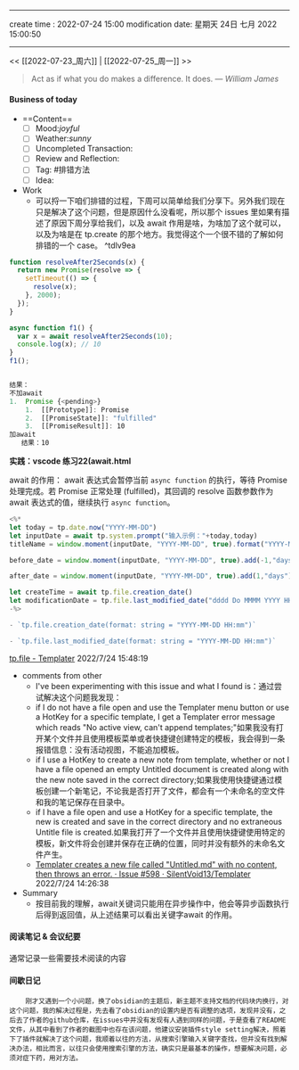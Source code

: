 
---
create time : 2022-07-24 15:00
modification date: 星期天 24日 七月 2022 15:00:50

---

<< [[2022-07-23_周六]] | [[2022-07-25_周一]] >>

> Act as if what you do makes a difference. It does.
> — <cite>William James</cite>

#### Business of today
-  ==Content==
	- [ ] Mood:*joyful*
	- [ ] Weather:*sunny*
	- [ ] Uncompleted Transaction:
	- [ ] Review and Reflection:
	- [ ] Tag: #排错方法
	- [ ] Idea:
- Work
	- 可以捋一下咱们排错的过程，下周可以简单给我们分享下。另外我们现在只是解决了这个问题，但是原因什么没看呢，所以那个 issues 里如果有描述了原因下周分享给我们，以及 await 作用是啥，为啥加了这个就可以，以及为啥是在 tp.create 的那个地方。我觉得这个一个很不错的了解如何排错的一个 case。 ^tdlv9ea

```js
function resolveAfter2Seconds(x) {
  return new Promise(resolve => {
    setTimeout(() => {
      resolve(x);
    }, 2000);
  });
}

async function f1() {
  var x = await resolveAfter2Seconds(10);
  console.log(x); // 10
}
f1();


结果：
不加await
1.  Promise {<pending>}
	1.  [[Prototype]]: Promise
	2.  [[PromiseState]]: "fulfilled"
	3.  [[PromiseResult]]: 10
加await
   结果：10
```
**实践：vscode 练习22(await.html**

await 的作用： await 表达式会暂停当前 `async function` 的执行，等待 Promise 处理完成。若 Promise 正常处理 (fulfilled)，其回调的 resolve 函数参数作为 await 表达式的值，继续执行 `async function`。

```js
<%*
let today = tp.date.now("YYYY-MM-DD")
let inputDate = await tp.system.prompt("输入示例："+today,today)
titleName = window.moment(inputDate, "YYYY-MM-DD", true).format("YYYY-MM-DD_ddd")

before_date = window.moment(inputDate, "YYYY-MM-DD", true).add(-1,"days").format("YYYY-MM-DD_ddd")

after_date = window.moment(inputDate, "YYYY-MM-DD", true).add(1,"days").format("YYYY-MM-DD_ddd")

let createTime = await tp.file.creation_date()
let modificationDate = tp.file.last_modified_date("dddd Do MMMM YYYY HH:mm:ss")
-%>
```
```js
- `tp.file.creation_date(format: string = "YYYY-MM-DD HH:mm")`

- `tp.file.last_modified_date(format: string = "YYYY-MM-DD HH:mm")`

```
[tp.file - Templater](https://silentvoid13.github.io/Templater/internal-functions/internal-modules/file-module.html)    2022/7/24 15:48:19

- comments from other 
	- I've been experimenting with this issue and what I found is：通过尝试解决这个问题我发现：
	-  if I do not have a file open and use the Templater menu button or use a HotKey for a specific template, I get a Templater error message which reads "No active view, can't append templates;"如果我没有打开某个文件并且使用模板菜单或者快捷键创建特定的模板，我会得到一条报错信息：没有活动视图，不能追加模板。
	-  if I use a HotKey to create a new note from template, whether or not I have a file opened an empty Untitled document is created along with the new note saved in the correct directory;如果我使用快捷键通过模板创建一个新笔记，不论我是否打开了文件，都会有一个未命名的空文件和我的笔记保存在目录中。
	-  if I have a file open and use a HotKey for a specific template, the new is created and save in the correct directory and no extraneous Untitle file is created.如果我打开了一个文件并且使用快捷键使用特定的模板，新文件将会创建并保存在正确的位置，同时并没有额外的未命名文件产生。
     - [Templater creates a new file called "Untitled.md" with no content, then throws an error. · Issue #598 · SilentVoid13/Templater](https://github.com/SilentVoid13/Templater/issues/598)      2022/7/24 14:26:38
- Summary
	- 按目前我的理解，await关键词只能用在异步操作中，他会等异步函数执行后得到返回值，从上述结果可以看出关键字await 的作用。
	
#### 阅读笔记 & 会议纪要
通常记录一些需要技术阅读的内容

#### 间歇日记
		刚才又遇到一个小问题，换了obsidian的主题后，新主题不支持文档的代码块内换行，对这个问题，我的解决过程是，先去看了obsidian的设置内是否有调整的选项，发现并没有，之后去了作者的github仓库，在issues中并没有发现有人遇到同样的问题，于是查看了README文件，从其中看到了作者的截图中也存在该问题，他建议安装插件style setting解决，照着下了插件就解决了这个问题，我顺着以往的方法，从搜索引擎输入关键字查找，但并没有找到解决办法，相比而言，以往只会使用搜索引擎的方法，确实只是最基本的操作，想要解决问题，必须对症下药，用对方法。

